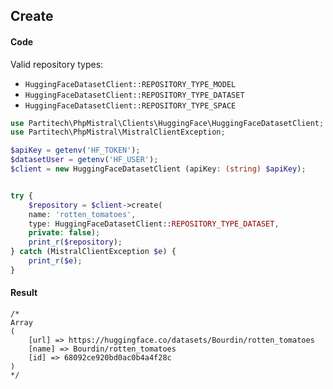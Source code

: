## Create

#### Code

Valid repository types: 
- `HuggingFaceDatasetClient::REPOSITORY_TYPE_MODEL`
- `HuggingFaceDatasetClient::REPOSITORY_TYPE_DATASET`
- `HuggingFaceDatasetClient::REPOSITORY_TYPE_SPACE`

```php
use Partitech\PhpMistral\Clients\HuggingFace\HuggingFaceDatasetClient;
use Partitech\PhpMistral\MistralClientException;

$apiKey = getenv('HF_TOKEN');
$datasetUser = getenv('HF_USER');
$client = new HuggingFaceDatasetClient (apiKey: (string) $apiKey);


try {
    $repository = $client->create(
    name: 'rotten_tomatoes', 
    type: HuggingFaceDatasetClient::REPOSITORY_TYPE_DATASET, 
    private: false);
    print_r($repository);
} catch (MistralClientException $e) {
    print_r($e);
}
```


#### Result

```text
/*
Array
(
    [url] => https://huggingface.co/datasets/Bourdin/rotten_tomatoes
    [name] => Bourdin/rotten_tomatoes
    [id] => 68092ce920bd0ac0b4a4f28c
)
*/
```